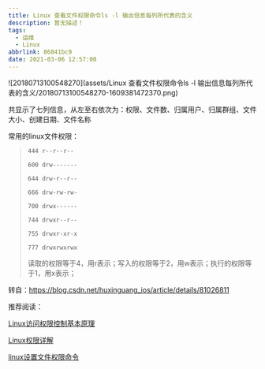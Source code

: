 ```yaml
---
title: Linux 查看文件权限命令ls -l 输出信息每列所代表的含义
description: 暂无描述！
tags:
  - 运维
  - Linux
abbrlink: 86841bc9
date: 2021-03-06 12:57:00
---
```




![20180713100548270](assets/Linux 查看文件权限命令ls -l 输出信息每列所代表的含义/20180713100548270-1609381472370.png)

共显示了七列信息，从左至右依次为：权限、文件数、归属用户、归属群组、文件大小、创建日期、文件名称

常用的linux文件权限：

> `444 r--r--r--`
>
> `600 drw-------`
>
> `644 drw-r--r--`
>
> `666 drw-rw-rw-`
>
> `700 drwx------`
>
> `744 drwxr--r--`
>
> `755 drwxr-xr-x`
>
> `777 drwxrwxrwx`
>
> 读取的权限等于4，用r表示；写入的权限等于2，用w表示；执行的权限等于1，用x表示；





转自：https://blog.csdn.net/huxinguang_ios/article/details/81026811



推荐阅读：

[Linux访问权限控制基本原理](https://www.jianshu.com/p/56d5c68b5363)

[Linux权限详解](https://blog.csdn.net/u013197629/article/details/73608613)

[linux设置文件权限命令](https://jingyan.baidu.com/article/925f8cb828419c80dce05650.html)


